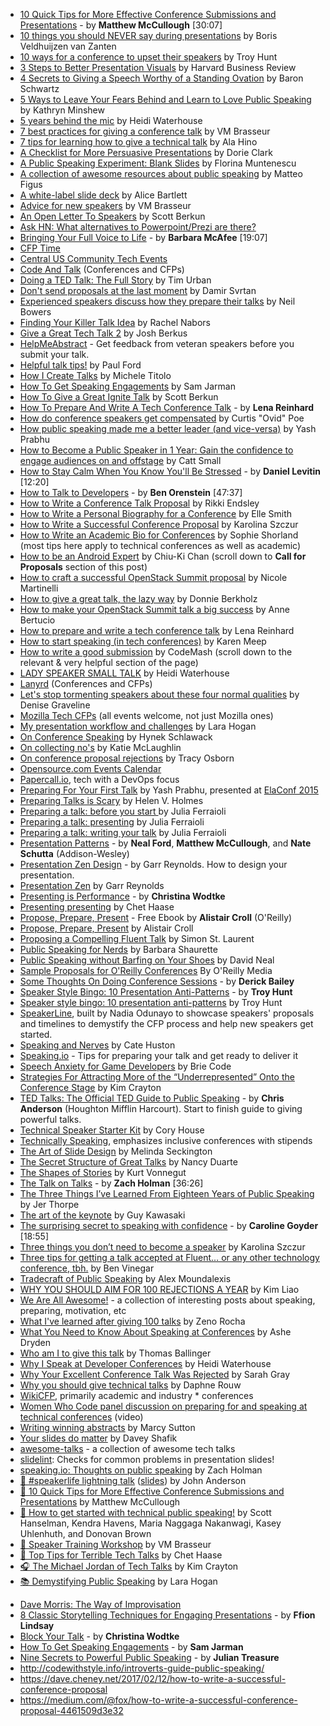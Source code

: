 * [10 Quick Tips for More Effective Conference Submissions and Presentations](https://www.youtube.com/watch?v=fJz4JJIchaY) - by **Matthew McCullough** [30:07]
* [10 things you should NEVER say during presentations](http://thenextweb.com/lifehacks/2013/09/12/10-things-you-should-never-say-during-presentations-2/) by Boris Veldhuijzen van Zanten
* [10 ways for a conference to upset their speakers](https://www.troyhunt.com/10-ways-for-a-conference-to-upset-their-speakers/) by Troy Hunt
* [3 Steps to Better Presentation Visuals](https://hbr.org/video/4642346287001/3-steps-to-better-presentation-visuals) by Harvard Business Review
* [4 Secrets to Giving a Speech Worthy of a Standing Ovation](http://www.entrepreneur.com/article/253040) by Baron Schwartz
* [5 Ways to Leave Your Fears Behind and Learn to Love Public Speaking](https://www.themuse.com/advice/5-ways-to-leave-your-fears-behind-and-learn-to-love-public-speaking) by Kathryn Minshew
* [5 years behind the mic](https://medium.com/@wiredferret/5-years-behind-the-mic-7ed8f2d25222) by Heidi Waterhouse
* [7 best practices for giving a conference talk](https://opensource.com/article/17/9/7-best-practices-giving-conference-talk) by VM Brasseur
* [7 tips for learning how to give a technical talk](https://opensource.com/life/16/9/7-tips-learning-how-give-technical-talk) by Ala Hino
* [A Checklist for More Persuasive Presentations](https://hbr.org/2016/10/a-checklist-for-more-persuasive-presentations) by Dorie Clark
* [A Public Speaking Experiment: Blank Slides](https://medium.com/upday-devs/a-public-speaking-experiment-blank-slides-c2fc09289825#.z94mgux2f) by Florina Muntenescu
* [A collection of awesome resources about public speaking](https://github.com/matteofigus/awesome-speaking) by Matteo Figus
* [A white-label slide deck](http://alicebartlett.co.uk/blog/how-to-do-ok-at-slides) by Alice Bartlett
* [Advice for new speakers](http://anonymoushash.vmbrasseur.com/2017/09/11/advice-for-new-speakers/) by VM Brasseur
* [An Open Letter To Speakers](http://scottberkun.com/2011/an-open-letter-to-speakers/) by Scott Berkun
* [Ask HN: What alternatives to Powerpoint/Prezi are there?](https://news.ycombinator.com/item?id=15575363)
* [Bringing Your Full Voice to Life](https://www.youtube.com/watch?v=Ze763kgrWGg) -  by **Barbara McAfee** [19:07]
* [CFP Time](https://cfptime.org)
* [Central US Community Tech Events](http://www.davidgiard.com/CentralUSEvents.aspx)
* [Code And Talk](https://codeandtalk.com/conferences) (Conferences and CFPs)
* [Doing a TED Talk: The Full Story](http://waitbutwhy.com/2016/03/doing-a-ted-talk-the-full-story.html) by Tim Urban
* [Don't send proposals at the last moment](https://2017.webcampzg.org/news/dont-send-proposals-last-moment/) by Damir Svrtan
* [Experienced speakers discuss how they prepare their talks](http://neilb.org/2016/10/30/preparing-a-talk.html) by Neil Bowers
* [Finding Your Killer Talk Idea](http://ladiesintech.com/finding-your-killer-talk-idea/) by Rachel Nabors
* [Give a Great Tech Talk 2](https://github.com/jberkus/ggtt2) by Josh Berkus
* [HelpMeAbstract](http://helpmeabstract.com/) - Get feedback from veteran speakers before you submit your talk.
* [Helpful talk tips!](https://trackchanges.postlight.com/helpful-talk-tips-5347ea7c2745) by Paul Ford
* [How I Create Talks](https://michele.io/how-i-create-talks/) by Michele Titolo
* [How To Get Speaking Engagements](https://hackernoon.com/how-to-get-speaking-engagements-c7fdebf8416d) by Sam Jarman
* [How To Give a Great Ignite Talk](http://scottberkun.com/2009/how-to-give-a-great-ignite-talk/) by Scott Berkun
* [How To Prepare And Write A Tech Conference Talk](http://wunder.schoenaberselten.com/2016/02/16/how-to-prepare-and-write-a-tech-conference-talk/) - by **Lena Reinhard**
* [How do conference speakers get compensated](https://www.linkedin.com/pulse/20140731092421-4973136-how-do-conference-speakers-get-compensated) by Curtis "Ovid" Poe
* [How public speaking made me a better leader (and vice-versa)](https://speakerdeck.com/yprabhu/elaconf2017) by Yash Prabhu
* [How to Become a Public Speaker in 1 Year: Gain the confidence to engage audiences on and offstage](https://www.amazon.com/dp/B01N4HX7ZJ) by Catt Small
* [How to Stay Calm When You Know You'll Be Stressed](https://www.ted.com/talks/daniel_levitin_how_to_stay_calm_when_you_know_you_ll_be_stressed) - by **Daniel Levitin** [12:20]
* [How to Talk to Developers](https://www.youtube.com/watch?v=l9JXH7JPjR4) - by **Ben Orenstein** [47:37]
* [How to Write a Conference Talk Proposal](http://rikkiendsley.com/?p=390) by Rikki Endsley
* [How to Write a Personal Biography for a Conference](http://work.chron.com/write-personal-biography-conference-3108.html) by Elle Smith
* [How to Write a Successful Conference Proposal](https://medium.com/@fox/how-to-write-a-successful-conference-proposal-4461509d3e32) by Karolina Szczur
* [How to Write an Academic Bio for Conferences](https://phdlife.warwick.ac.uk/2017/02/01/how-to-write-an-academic-bio-for-conferences/) by Sophie Shorland (most tips here apply to technical conferences as well as academic)
* [How to be an Android Expert](https://news.realm.io/news/droidcon-boston-chiu-ki-chan-how-to-be-an-android-expert/) by Chiu-Ki Chan (scroll down to **Call for Proposals** section of this post)
* [How to craft a successful OpenStack Summit proposal](http://superuser.openstack.org/articles/how-to-craft-a-successful-openstack-summit-proposal) by Nicole Martinelli
* [How to give a great talk, the lazy way](http://dberkholz.com/2015/04/20/how-to-give-a-great-talk-the-lazy-way/) by Donnie Berkholz
* [How to make your OpenStack Summit talk a big success](http://superuser.openstack.org/articles/how-to-make-your-openstack-summit-talk-a-big-success/) by Anne Bertucio
* [How to prepare and write a tech conference talk](http://wunder.schoenaberselten.com/2016/02/16/how-to-prepare-and-write-a-tech-conference-talk/) by Lena Reinhard
* [How to start speaking (in tech conferences)](https://medium.com/@karen_meep/how-to-start-speaking-in-tech-conferences-f64a9f3a84a6#.ev7mefjfq) by Karen Meep
* [How to write a good submission](http://web.archive.org/web/20170612205311/http://www.codemash.org/call-speakers/) by CodeMash (scroll down to the relevant & very helpful section of the page)
* [LADY SPEAKER SMALL TALK](http://www.heidiwaterhouse.com/2017/06/09/lady-speaker-small-talk/) by Heidi Waterhouse
* [Lanyrd](http://lanyrd.com/calls/) (Conferences and CFPs)
* [Let's stop tormenting speakers about these four normal qualities](http://eloquentwoman.blogspot.com/2016/10/lets-stop-tormenting-speakers-about.html?m=1) by Denise Graveline
* [Mozilla Tech CFPs](https://tchspk.rs/cfp) (all events welcome, not just Mozilla ones)
* [My presentation workflow and challenges](http://larahogan.me/blog/my-presentation-workflow-and-challenges/) by Lara Hogan
* [On Conference Speaking](https://hynek.me/articles/speaking/) by Hynek Schlawack
* [On collecting no's](http://glasnt.com/blog/2017/04/11/on-collecting-nos.html) by Katie McLaughlin
* [On conference proposal rejections](https://code.likeagirl.io/on-conference-proposal-rejections-205f7fead68) by Tracy Osborn
* [Opensource.com Events Calendar](https://opensource.com/resources/conferences-and-events-monthly)
* [Papercall.io](https://www.papercall.io/cfps), tech with a DevOps focus
* [Preparing For Your First Talk](https://youtu.be/zzjoPxCU3ts?list=PLB1PViL_KEtc0yNMpoKTOJnnVMv0MLIwB) by Yash Prabhu, presented at [ElaConf 2015](http://elaconf.com/)
* [Preparing Talks is Scary](https://medium.com/@helenvholmes/preparing-talks-is-scary-fb862deeaf0) by Helen V. Holmes
* [Preparing a talk: before you start ](https://blog.juliaferraioli.com/2017/09/preparing-talk-before-you-start.html) by Julia Ferraioli
* [Preparing a talk: presenting](https://blog.juliaferraioli.com/2017/10/preparing-talk-presenting.html) by Julia Ferraioli
* [Preparing a talk: writing your talk](https://blog.juliaferraioli.com/2017/10/preparing-talk-writing-your-talk.html) by Julia Ferraioli
* [Presentation Patterns](http://presentationpatterns.com/) - by **Neal Ford**, **Matthew McCullough**, and **Nate Schutta** (Addison-Wesley)
* [Presentation Zen Design](http://www.amazon.com/gp/product/0321668790) - by Garr Reynolds. How to design your presentation.
* [Presentation Zen](http://www.presentationzen.com/) by Garr Reynolds
* [Presenting is Performance](http://eleganthack.com/presenting-is-performance/) - by **Christina Wodtke**
* [Presenting presenting](https://medium.com/@chethaase/presenting-presenting-17233fa13aa5) by Chet Haase
* [Propose, Prepare, Present](http://shop.oreilly.com/product/0636920027096.do) - Free Ebook by **Alistair Croll** (O'Reilly)
* [Propose, Prepare, Present](http://shop.oreilly.com/product/0636920027096.do) by Alistair Croll
* [Proposing a Compelling Fluent Talk](http://radar.oreilly.com/2013/09/proposing-a-compelling-fluent-talk.html) by Simon St. Laurent
* [Public Speaking for Nerds](http://www.mechanicalgirl.com/post/public-speaking-nerds/) by Barbara Shaurette
* [Public Speaking without Barfing on Your Shoes](https://github.com/reverentgeek/public-speaking) by David Neal
* [Sample Proposals for O'Reilly Conferences](http://www.oreilly.com/conferences/sample_proposals.html) By O'Reilly Media
* [Some Thoughts On Doing Conference Sessions](http://derickbailey.com/2015/11/11/some-thoughts-on-doing-conference-sessions/) - by **Derick Bailey**
* [Speaker Style Bingo: 10 Presentation Anti-Patterns](http://www.troyhunt.com/2015/06/speaker-style-bingo-10-presentation.html) - by **Troy Hunt**
* [Speaker style bingo: 10 presentation anti-patterns](https://www.troyhunt.com/speaker-style-bingo-10-presentation/) by Troy Hunt
* [SpeakerLine](http://speakerline.io/speakers), built by Nadia Odunayo to showcase speakers' proposals and timelines to demystify the CFP process and help new speakers get started.
* [Speaking and Nerves](https://cate.blog/2017/06/15/speaking-and-nerves/) by Cate Huston
* [Speaking.io](http://speaking.io) - Tips for preparing your talk and get ready to deliver it
* [Speech Anxiety for Game Developers](http://www.gamesindustry.biz/articles/2017-04-11-speech-anxiety-for-game-developers) by Brie Code
* [Strategies For Attracting More of the “Underrepresented” Onto the Conference Stage](https://medium.com/@KimCrayton1/strategies-for-attracting-more-of-the-underrepresented-onto-the-conference-stage-f6d34464f635) by Kim Crayton
* [TED Talks: The Official TED Guide to Public Speaking](http://www.amazon.com/d/0544634497/) - by **Chris Anderson** (Houghton Mifflin Harcourt). Start to finish guide to giving powerful talks.
* [Technical Speaker Starter Kit](https://github.com/coryhouse/speaker-starter-kit) by Cory House
* [Technically Speaking](https://tinyletter.com/techspeak), emphasizes inclusive conferences with stipends
* [The Art of Slide Design](https://missgeeky.com/2017/08/04/the-art-of-slide-design/) by Melinda Seckington
* [The Secret Structure of Great Talks](https://www.ted.com/talks/nancy_duarte_the_secret_structure_of_great_talks) by Nancy Duarte
* [The Shapes of Stories](http://www.openculture.com/2014/02/kurt-vonnegut-masters-thesis-rejected-by-u-chicago.html) by Kurt Vonnegut
* [The Talk on Talks](http://devslovebacon.com/conferences/bacon-2014/talks/the-talk-on-talks) - by **Zach Holman** [36:26]
* [The Three Things I’ve Learned From Eighteen Years of Public Speaking](https://medium.com/@blprnt/the-three-things-i-learned-from-eighteen-years-of-public-speaking-875f01178902) by Jer Thorpe
* [The art of the keynote](http://guykawasaki.com/the-art-of-the-keynote/) by Guy Kawasaki
* [The surprising secret to speaking with confidence](https://www.youtube.com/watch?v=a2MR5XbJtXU) - by **Caroline Goyder** [18:55]
* [Three things you don’t need to become a speaker](https://medium.com/@fox/three-things-you-dont-need-to-become-a-speaker-3c65b73af5cb) by Karolina Szczur
* [Three tips for getting a talk accepted at Fluent… or any other technology conference, tbh.](https://medium.com/@bentlegen/three-tips-for-getting-a-talk-accepted-at-fluent-9eff841efc54#.uwoh77m3m) by Ben Vinegar
* [Tradecraft of Public Speaking](https://moundalexis.com/v2/2015/04/06/speaking-tech.html) by Alex Moundalexis
* [WHY YOU SHOULD AIM FOR 100 REJECTIONS A YEAR](http://lithub.com/why-you-should-aim-for-100-rejections-a-year/) by Kim Liao
* [We Are All Awesome!](http://weareallaweso.me/) - a collection of interesting posts about speaking, preparing, motivation, etc
* [What I've learned after giving 100 talks](https://medium.com/@zenorocha/what-ive-learned-after-giving-100-talks-8f175654e945) by Zeno Rocha
* [What You Need to Know About Speaking at Conferences](https://www.ashedryden.com/blog/what-you-need-to-know-about-speaking-at-conferences) by Ashe Dryden
* [Who am I to give this talk](http://ballingt.com/wanna-do-a-talk/) by Thomas Ballinger
* [Why I Speak at Developer Conferences](https://medium.com/@wiredferret/why-i-speak-at-developer-conferences-8017c708ba25) by Heidi Waterhouse
* [Why Your Excellent Conference Talk Was Rejected](https://www.promptworks.com/blog/why-your-excellent-talk-was-rejected) by Sarah Gray
* [Why you should give technical talks](http://daphsta.github.io/ruby%20learn%20self-development/2015/01/12/why-you-should-give-technical-talks.html) by Daphne Rouw
* [WikiCFP](http://wikicfp.com/cfp/), primarily academic and industry * conferences
* [Women Who Code panel discussion on preparing for and speaking at technical conferences](http://www.youtube.com/watch?v=yE67bo7dmbY) (video)
* [Writing winning abstracts](https://marcysutton.com/writing-winning-talk-abstracts/) by Marcy Sutton
* [Your slides do matter](https://daveyshafik.com/archives/70053-your-slides-do-matter.html) by Davey Shafik
* [awesome-talks](https://github.com/JanVanRyswyck/awesome-talks) - a collection of awesome tech talks
* [slidelint](http://slidelint.net): Checks for common problems in presentation slides!
* [speaking.io: Thoughts on public speaking](http://speaking.io/) by Zach Holman
* [🎥 #speakerlife lightning talk](https://www.youtube.com/watch?v=e-m-P4kGvr8) ([slides](https://www.slideshare.net/genehackdotorg/speakerlife)) by John Anderson
* [🎥 10 Quick Tips for More Effective Conference Submissions and Presentations](http://www.youtube.com/watch?v=fJz4JJIchaY&feature=youtu.be) by Matthew McCullough
* [🎥 How to get started with technical public speaking!](http://www.hanselman.com/blog/VIDEOHowToGetStartedWithTechnicalPublicSpeaking.aspx) by Scott Hanselman, Kendra Havens, Maria Naggaga Nakanwagi, Kasey Uhlenhuth, and Donovan Brown
* [🎥 Speaker Training Workshop](https://archive.org/details/devworld2017-speakertraining) by VM Brasseur
* [🎥 Top Tips for Terrible Tech Talks](https://www.youtube.com/watch?v=osVpqz10UP8) by Chet Haase
* [🎧 The Michael Jordan of Tech Talks](http://www.codenewbie.org/podcast/the-michael-jordan-of-tech-talks) by Kim Crayton
* [📚 Demystifying Public Speaking](https://abookapart.com/products/demystifying-public-speaking) by Lara Hogan
- [ Dave Morris: The Way of Improvisation ](https://www.youtube.com/watch?v=MUO-pWJ0riQ)
- [8 Classic Storytelling Techniques for Engaging Presentations](https://www.sparkol.com/en/Blog/8-Classic-storytelling-techniques-for-engaging-presentations) - by **Ffion Lindsay**
- [Block Your Talk](http://eleganthack.com/block-your-talk/) - by **Christina Wodtke**
- [How To Get Speaking Engagements](https://www.samjarman.co.nz/blog/speaking-gigs) - by **Sam Jarman**
- [Nine Secrets to Powerful Public Speaking](http://www.gq-magazine.co.uk/article/public-speaking-tips) - by **Julian Treasure**
- http://codewithstyle.info/introverts-guide-public-speaking/
- https://dave.cheney.net/2017/02/12/how-to-write-a-successful-conference-proposal
- https://medium.com/@fox/how-to-write-a-successful-conference-proposal-4461509d3e32
